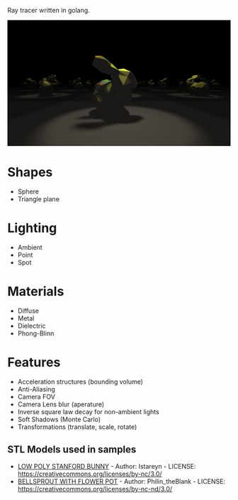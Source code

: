 Ray tracer written in golang.

![bunny](samples/bunny.png "Stanford Bunny")

# Shapes

* Sphere
* Triangle plane

# Lighting

* Ambient
* Point
* Spot

# Materials

* Diffuse
* Metal
* Dielectric
* Phong-Blinn

# Features

* Acceleration structures (bounding volume)
* Anti-Aliasing
* Camera FOV
* Camera Lens blur (aperature)
* Inverse square law decay for non-ambient lights
* Soft Shadows (Monte Carlo)
* Transformations (translate, scale, rotate)

## STL Models used in samples

* [LOW POLY STANFORD BUNNY](https://cults3d.com/en/3d-model/art/low-poly-stanford-bunny) - Author: Istareyn - LICENSE: https://creativecommons.org/licenses/by-nc/3.0/
* [BELLSPROUT WITH FLOWER POT](https://cults3d.com/en/3d-model/game/bellsprout-with-flower-pot) - Author: Philin_theBlank - LICENSE: https://creativecommons.org/licenses/by-nc-nd/3.0/